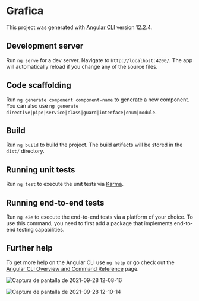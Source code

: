 # Grafica

This project was generated with [Angular CLI](https://github.com/angular/angular-cli) version 12.2.4.

## Development server

Run `ng serve` for a dev server. Navigate to `http://localhost:4200/`. The app will automatically reload if you change any of the source files.

## Code scaffolding

Run `ng generate component component-name` to generate a new component. You can also use `ng generate directive|pipe|service|class|guard|interface|enum|module`.

## Build

Run `ng build` to build the project. The build artifacts will be stored in the `dist/` directory.

## Running unit tests

Run `ng test` to execute the unit tests via [Karma](https://karma-runner.github.io).

## Running end-to-end tests

Run `ng e2e` to execute the end-to-end tests via a platform of your choice. To use this command, you need to first add a package that implements end-to-end testing capabilities.

## Further help

To get more help on the Angular CLI use `ng help` or go check out the [Angular CLI Overview and Command Reference](https://angular.io/cli) page.

![Captura de pantalla de 2021-09-28 12-08-16](https://user-images.githubusercontent.com/80183450/135133875-ce3af417-3185-448f-b7bf-f171043d86e9.png)

![Captura de pantalla de 2021-09-28 12-10-14](https://user-images.githubusercontent.com/80183450/135133894-4abae94b-3972-45dc-8329-c75fb9a01e5f.png)
